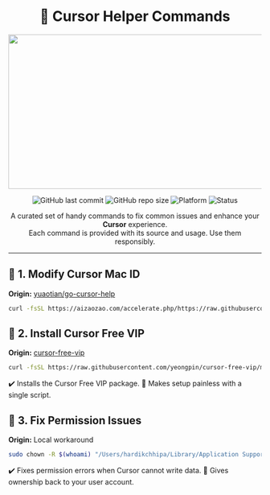 <div align="center">

# 🚀 Cursor Helper Commands  

<img width="1199" height="307" alt="Image" src="https://github.com/user-attachments/assets/d75c8948-7f45-4b71-8909-ae073beb8579" />

![GitHub last commit](https://img.shields.io/github/last-commit/yuaotian/go-cursor-help?style=for-the-badge&logo=github) ![GitHub repo size](https://img.shields.io/github/repo-size/yeongpin/cursor-free-vip?style=for-the-badge&color=blueviolet) ![Platform](https://img.shields.io/badge/Platform-macOS-lightgrey?style=for-the-badge&logo=apple) ![Status](https://img.shields.io/badge/Status-Active-brightgreen?style=for-the-badge)

A curated set of handy commands to fix common issues and enhance your **Cursor** experience.  
Each command is provided with its source and usage. Use them responsibly.  

</div>

---

## 📌 1. Modify Cursor Mac ID  
**Origin:** [yuaotian/go-cursor-help](https://github.com/yuaotian/go-cursor-help)  

```bash
curl -fsSL https://aizaozao.com/accelerate.php/https://raw.githubusercontent.com/yuaotian/go-cursor-help/refs/heads/master/scripts/run/cursor_mac_id_modifier.sh -o ./cursor_mac_id_modifier.sh && sudo bash ./cursor_mac_id_modifier.sh && rm ./cursor_mac_id_modifier.sh


```
## 📌 2. Install Cursor Free VIP  

**Origin:** [cursor-free-vip](https://github.com/yeongpin/cursor-free-vip)  

```bash
curl -fsSL https://raw.githubusercontent.com/yeongpin/cursor-free-vip/main/scripts/install.sh -o install.sh && chmod +x install.sh && ./install.sh
```

✔️ Installs the Cursor Free VIP package.
🔧 Makes setup painless with a single script.


## 📌 3. Fix Permission Issues  

**Origin:** Local workaround  

```bash
sudo chown -R $(whoami) "/Users/hardikchhipa/Library/Application Support/Cursor"
```

✔️ Fixes permission errors when Cursor cannot write data.
👤 Gives ownership back to your user account.
